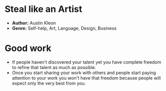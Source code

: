 # Steal like an Artist
- **Author:** Austin Kleon
- **Genre:** Self-help, Art, Language, Design, Business

# Good work
- If people haven't discovered your talent yet you have complete freedom to refine that talent as much as possible.
- Once you start sharing your work with others and people start paying attention to your work you won't have that freedom because people will expect only the very best from you.